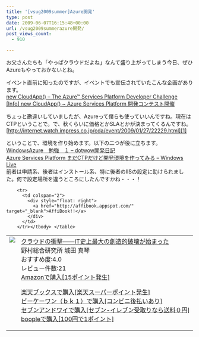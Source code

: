 ```yaml
---
title: '[vsug2009summer]Azure開発'
type: post
date: 2009-06-07T16:15:48+00:00
url: /vsug2009summerazure開発/
post_views_count:
  - 910

---
```

お父さんたちも「やっぱクラウドだよね」なんて盛り上がってしまう今日、ぜひAzureもやっておかないとね。

イベント直前に知ったのですが、イベントでも宣伝されていたこんな企画があります。  
<a href="http://www.newcloudapp.com/" target="_blank">new CloudApp() &#8211; The Azure™ Services Platform Developer Challenge</a>  
<a href="http://blogs.msdn.com/tsmatsuz/archive/2009/06/05/info-new-cloudapp-azure-services-platform.aspx" target="_blank">[Info] new CloudApp() ~ Azure Services Platform 開発コンテスト開催</a>

ちょっと勘違いしていましたが、Azureって僕らも使っていいんですね。現在はCTPということで。で、秋くらいに価格とかSLAとかが決まってくるんですね。  
[http://internet.watch.impress.co.jp/cda/event/2009/01/27/22229.html][1]

ということで、環境を作り始めます。以下の二つが役に立ちます。  
<a href="http://d.hatena.ne.jp/dotwow/20090514" target="_blank">WindowsAzure　勉強　１ &#8211; dotwow開発日記</a>  
[Azure Services Platform まだCTPだけど開発環境を作ってみる &#8211; Windows Live][2]  
前者は申請系、後者はインストール系、特に後者のIISの設定に助けられました。何で設定場所を違うところにしたんですかね・・・！

<table>
  <tr>
    <td style="vertical-align: top">
      <a href="http://www.amazon.co.jp/%E3%82%AF%E3%83%A9%E3%82%A6%E3%83%89%E3%81%AE%E8%A1%9D%E6%92%83%E2%80%95%E2%80%95IT%E5%8F%B2%E4%B8%8A%E6%9C%80%E5%A4%A7%E3%81%AE%E5%89%B5%E9%80%A0%E7%9A%84%E7%A0%B4%E5%A3%8A%E3%81%8C%E5%A7%8B%E3%81%BE%E3%81%A3%E3%81%9F-%E9%87%8E%E6%9D%91%E7%B7%8F%E5%90%88%E7%A0%94%E7%A9%B6%E6%89%80-%E5%9F%8E%E7%94%B0-%E7%9C%9F%E7%90%B4/dp/4492580824%3FSubscriptionId%3D1JWQWN8E4Z5TR27962G2%26tag%3Dgaeaffibook-22%26linkCode%3Dxm2%26camp%3D2025%26creative%3D165953%26creativeASIN%3D4492580824" target="_blank"><img style="border-bottom-style: none; border-right-style: none; border-top-style: none; border-left-style: none" src="https://i2.wp.com/ecx.images-amazon.com/images/I/41NQuCvoPYL._SL160_.jpg" data-recalc-dims="1" /> </a>
    </td>
    <td style="vertical-align: top">
      <a href="http://www.amazon.co.jp/%E3%82%AF%E3%83%A9%E3%82%A6%E3%83%89%E3%81%AE%E8%A1%9D%E6%92%83%E2%80%95%E2%80%95IT%E5%8F%B2%E4%B8%8A%E6%9C%80%E5%A4%A7%E3%81%AE%E5%89%B5%E9%80%A0%E7%9A%84%E7%A0%B4%E5%A3%8A%E3%81%8C%E5%A7%8B%E3%81%BE%E3%81%A3%E3%81%9F-%E9%87%8E%E6%9D%91%E7%B7%8F%E5%90%88%E7%A0%94%E7%A9%B6%E6%89%80-%E5%9F%8E%E7%94%B0-%E7%9C%9F%E7%90%B4/dp/4492580824%3FSubscriptionId%3D1JWQWN8E4Z5TR27962G2%26tag%3Dgaeaffibook-22%26linkCode%3Dxm2%26camp%3D2025%26creative%3D165953%26creativeASIN%3D4492580824" target="_blank">クラウドの衝撃――IT史上最大の創造的破壊が始まった </a><br />野村総合研究所 城田 真琴<br />おすすめ度:4.0<br />レビュー件数:21<br /><a href="http://www.amazon.co.jp/%E3%82%AF%E3%83%A9%E3%82%A6%E3%83%89%E3%81%AE%E8%A1%9D%E6%92%83%E2%80%95%E2%80%95IT%E5%8F%B2%E4%B8%8A%E6%9C%80%E5%A4%A7%E3%81%AE%E5%89%B5%E9%80%A0%E7%9A%84%E7%A0%B4%E5%A3%8A%E3%81%8C%E5%A7%8B%E3%81%BE%E3%81%A3%E3%81%9F-%E9%87%8E%E6%9D%91%E7%B7%8F%E5%90%88%E7%A0%94%E7%A9%B6%E6%89%80-%E5%9F%8E%E7%94%B0-%E7%9C%9F%E7%90%B4/dp/4492580824%3FSubscriptionId%3D1JWQWN8E4Z5TR27962G2%26tag%3Dgaeaffibook-22%26linkCode%3Dxm2%26camp%3D2025%26creative%3D165953%26creativeASIN%3D4492580824" target="_blank">Amazonで購入[15ポイント発生] </a></p>
      <p>
        <a href="http://px.a8.net/svt/ejp?a8mat=1HPMBD+EAZZ1U+5WS+C1DUQ&a8ejpredirect=http%3A%2F%2Fsearch.books.rakuten.co.jp%2Fbksearch%2Fdt%3Fg%3D001%26bisbn%3D4492580824" target="_blank">楽天ブックスで購入[楽天スーパーポイント発生]</a> <img border="0" alt="" src="https://i2.wp.com/www12.a8.net/0.gif?resize=1%2C1" width="1" height="1"  data-recalc-dims="1" /><br /><a href="http://px.a8.net/svt/ejp?a8mat=1HRMFS+EEKKOI+10UY+HUKPU&a8ejpredirect=http%3A%2F%2Fwww.bk1.jp%2FkeywordSearchResult%2F%3Fkeyword%3D4492580824%26storeCd%3D1%26searchFlg%3D9%26x%3D43%26y%3D11%26partnerid%3D02a801" target="_blank">ビーケーワン（ｂｋ１）で購入[コンビニ後払いあり]</a> <img border="0" alt="" src="https://i2.wp.com/www12.a8.net/0.gif?resize=1%2C1" width="1" height="1"  data-recalc-dims="1" /><br /><a href="http://click.linksynergy.com/fs-bin/statform?id=aR0TIOX*qAA&offerid=137560&bnid=1490&subid=&subid=0&kword_in=4492580824&oop=on" target="_blank">セブンアンドワイで購入[セブン-イレブン受取りなら送料０円]</a><img border="0" src="http://ad.linksynergy.com/fs-bin/show?id=aR0TIOX*qAA&bids=137560&type=5&subid=0" width="1" height="1" /><br /><a href="http://click.linksynergy.com/fs-bin/statform?id=aR0TIOX*qAA&offerid=33310&bnid=2&subid=0&ifc=4&ifr=9784492580820" target="_blank">boopleで購入[100円で1ポイント]</a></td> </tr> 
        
        <tr>
          <td colspan="2">
            <div style="float: right">
              <a href="http://affibook.appspot.com/" target="_blank">AffiBook!!</a>
            </div>
          </td>
        </tr></tbody> </table>

 [1]: http://internet.watch.impress.co.jp/cda/event/2009/01/27/22229.html "http://internet.watch.impress.co.jp/cda/event/2009/01/27/22229.html"
 [2]: http://kame-taro.spaces.live.com/blog/cns!CD806281181610EF!766.entry